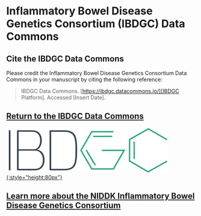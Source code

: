 # Inflammatory Bowel Disease Genetics Consortium (IBDGC) Data Commons

## Cite the IBDGC Data Commons

Please credit the Inflammatory Bowel Disease Genetics Consortium Data Commons in your manuscript by citing the following reference:

> IBDGC Data Commons. [https://ibdgc.datacommons.io/][IBDGC Platform]. Accessed [Insert Date].

## [Return to the IBDGC Data Commons][IBDGC Platform]

[![IBDGC Logo][img IBDGC logo]{:style="height:80px"}][IBDGC Platform]

## [Learn more about the NIDDK Inflammatory Bowel Disease Genetics Consortium][Org website]

<!-- Links and Images -->
[IBDGC Platform]: https://ibdgc.datacommons.io/
[Gen3.org]: https://gen3.org/
[img IBDGC logo]: ./img/IBDGC-logo.png
[img Gen3 logo]: ./img/gen3blue.png
[Org website]: https://www.ibdgc.org/
<!--
[doi link]:
[pmid link]:
[pmcid link]:
 -->
